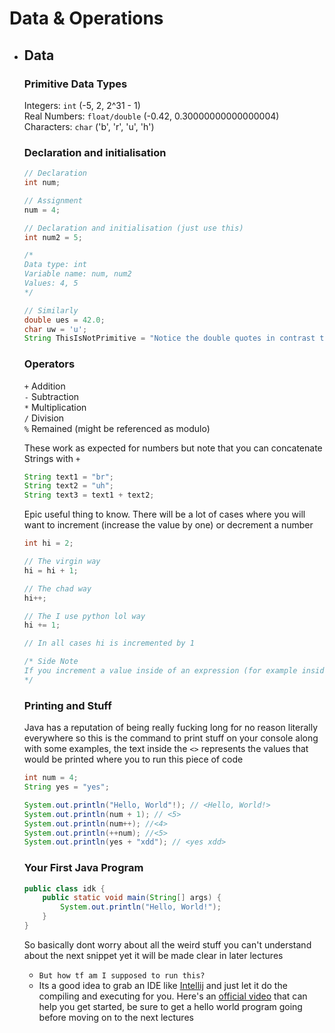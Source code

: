 # Data & Operations

- ## Data

    ### Primitive Data Types

    Integers: ```int``` (-5, 2, 2^31 - 1)\
    Real Numbers: ```float/double``` (-0.42, 0.30000000000000004)\
    Characters: ```char``` ('b', 'r', 'u', 'h')

    ### Declaration and initialisation

    ```java
    // Declaration
    int num;

    // Assignment
    num = 4;

    // Declaration and initialisation (just use this)
    int num2 = 5;

    /*
    Data type: int
    Variable name: num, num2
    Values: 4, 5
    */

    // Similarly
    double ues = 42.0;
    char uw = 'u';
    String ThisIsNotPrimitive = "Notice the double quotes in contrast to the char";
    ```

    ### Operators
    ``+`` Addition\
    ``-`` Subtraction\
    ``*`` Multiplication\
    ``/`` Division\
    ``%`` Remained (might be referenced as modulo)

    These work as expected for numbers but note that you can concatenate Strings with ``+``

    ```java
    String text1 = "br";
    String text2 = "uh";
    String text3 = text1 + text2;
    ```

    Epic useful thing to know. There will be a lot of cases where you will want to increment (increase the value by one) or decrement a number

    ```java
    int hi = 2;

    // The virgin way
    hi = hi + 1;

    // The chad way
    hi++;

    // The I use python lol way
    hi += 1;

    // In all cases hi is incremented by 1

    /* Side Note
    If you increment a value inside of an expression (for example inside a print command) the hi++ statement will be evaluated AFTER the print. This means that while in the end the value will be incremented, that wont be the case in the printed value, you can use ++hi to avoid this, see example later
    */
    ```

    ### Printing and Stuff

    Java has a reputation of being really fucking long for no reason literally everywhere so this is the command to print stuff on your console along with some examples, the text inside the ``<>`` represents the values that would be printed where you to run this piece of code

    ```java
    int num = 4;
    String yes = "yes";

    System.out.println("Hello, World"!); // <Hello, World!>
    System.out.println(num + 1); // <5>
    System.out.println(num++); //<4>
    System.out.println(++num); //<5> 
    System.out.println(yes + "xdd"); // <yes xdd>
    ```

    ### Your First Java Program

    ```java
    public class idk {
        public static void main(String[] args) {
            System.out.println("Hello, World!");
        }
    }
    ```

    So basically dont worry about all the weird stuff you can't understand about the next snippet yet it will be made clear in later lectures

    - ``But how tf am I supposed to run this?``
    - Its a good idea to grab an IDE like [Intellij](https://www.jetbrains.com/idea/download/) and just let it do the compiling and executing for you. Here's an [official video](https://www.youtube.com/watch?v=H_XxH66lm3U) that can help you get started, be sure to get a hello world program going before moving on to the next lectures
